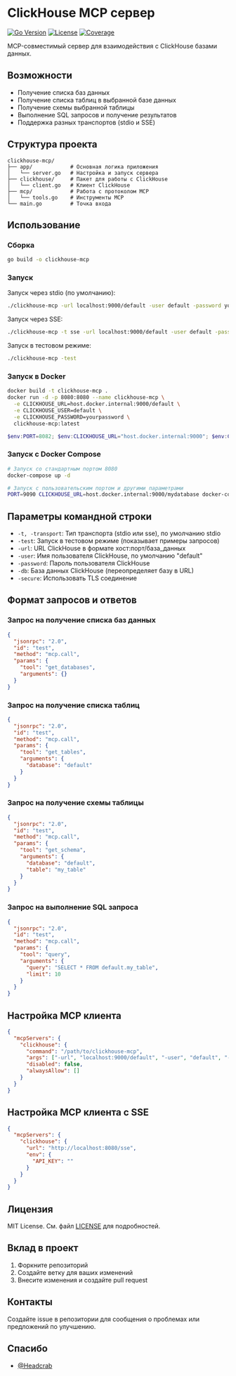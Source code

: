 # ClickHouse MCP сервер

[![Go Version](https://img.shields.io/github/go-mod/go-version/Headcrab/letter_mcp)](https://go.dev)
[![License](https://img.shields.io/github/license/Headcrab/letter_mcp)](LICENSE)
[![Coverage](https://codecov.io/gh/Headcrab/letter_mcp/graph/badge.svg?token=WSRWMHXMTA)](https://codecov.io/gh/Headcrab/letter_mcp)

MCP-совместимый сервер для взаимодействия с ClickHouse базами данных.

## Возможности

- Получение списка баз данных
- Получение списка таблиц в выбранной базе данных
- Получение схемы выбранной таблицы
- Выполнение SQL запросов и получение результатов
- Поддержка разных транспортов (stdio и SSE)

## Структура проекта

```
clickhouse-mcp/
├── app/            # Основная логика приложения
│   └── server.go   # Настройка и запуск сервера
├── clickhouse/     # Пакет для работы с ClickHouse
│   └── client.go   # Клиент ClickHouse
├── mcp/            # Работа с протоколом MCP
│   └── tools.go    # Инструменты MCP
└── main.go         # Точка входа
```

## Использование

### Сборка

```bash
go build -o clickhouse-mcp
```

### Запуск

Запуск через stdio (по умолчанию):

```bash
./clickhouse-mcp -url localhost:9000/default -user default -password yourpassword
```

Запуск через SSE:

```bash
./clickhouse-mcp -t sse -url localhost:9000/default -user default -password yourpassword
```

Запуск в тестовом режиме:

```bash
./clickhouse-mcp -test
```

### Запуск в Docker

```bash
docker build -t clickhouse-mcp .
docker run -d -p 8080:8080 --name clickhouse-mcp \
  -e CLICKHOUSE_URL=host.docker.internal:9000/default \
  -e CLICKHOUSE_USER=default \
  -e CLICKHOUSE_PASSWORD=yourpassword \
  clickhouse-mcp:latest
```

```powershell
$env:PORT=8082; $env:CLICKHOUSE_URL="host.docker.internal:9000"; $env:CLICKHOUSE_USER="default" ; $env:CLICKHOUSE_PASSWORD="yourpassword"; $env:CLICKHOUSE_DB="default"; $env:CLICKHOUSE_SECURE=false; docker-compose up -d
```

### Запуск с Docker Compose

```bash
# Запуск со стандартным портом 8080
docker-compose up -d

# Запуск с пользовательским портом и другими параметрами
PORT=9090 CLICKHOUSE_URL=host.docker.internal:9000/mydatabase docker-compose up -d
```

## Параметры командной строки

- `-t, -transport`: Тип транспорта (stdio или sse), по умолчанию stdio
- `-test`: Запуск в тестовом режиме (показывает примеры запросов)
- `-url`: URL ClickHouse в формате хост:порт/база_данных
- `-user`: Имя пользователя ClickHouse, по умолчанию "default"
- `-password`: Пароль пользователя ClickHouse
- `-db`: База данных ClickHouse (переопределяет базу в URL)
- `-secure`: Использовать TLS соединение

## Формат запросов и ответов

### Запрос на получение списка баз данных

```json
{
  "jsonrpc": "2.0",
  "id": "test",
  "method": "mcp.call",
  "params": {
    "tool": "get_databases",
    "arguments": {}
  }
}
```

### Запрос на получение списка таблиц

```json
{
  "jsonrpc": "2.0",
  "id": "test",
  "method": "mcp.call",
  "params": {
    "tool": "get_tables",
    "arguments": {
      "database": "default"
    }
  }
}
```

### Запрос на получение схемы таблицы

```json
{
  "jsonrpc": "2.0",
  "id": "test",
  "method": "mcp.call",
  "params": {
    "tool": "get_schema",
    "arguments": {
      "database": "default",
      "table": "my_table"
    }
  }
}
```

### Запрос на выполнение SQL запроса

```json
{
  "jsonrpc": "2.0",
  "id": "test",
  "method": "mcp.call",
  "params": {
    "tool": "query",
    "arguments": {
      "query": "SELECT * FROM default.my_table",
      "limit": 10
    }
  }
}
```

## Настройка MCP клиента

```json
{
  "mcpServers": {
    "clickhouse": {
      "command": "/path/to/clickhouse-mcp",
      "args": ["-url", "localhost:9000/default", "-user", "default", "-password", "yourpassword"],
      "disabled": false,
      "alwaysAllow": []
    }
  }
}
```

## Настройка MCP клиента c SSE

```json
{
  "mcpServers": {
    "clickhouse": {
      "url": "http://localhost:8080/sse",
      "env": {
        "API_KEY": ""
      }
    }
  }
}
```

## Лицензия

MIT License. См. файл [LICENSE](LICENSE) для подробностей.

## Вклад в проект

1. Форкните репозиторий
2. Создайте ветку для ваших изменений
3. Внесите изменения и создайте pull request

## Контакты

Создайте issue в репозитории для сообщения о проблемах или предложений по улучшению.

## Спасибо

- [@Headcrab](https://github.com/Headcrab)
